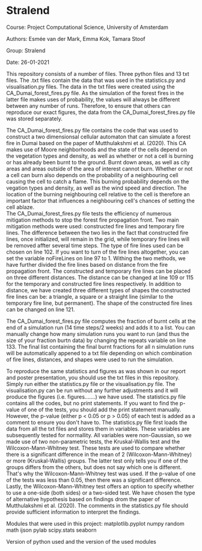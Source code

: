 # Stralend

Course: Project Computational Science, University of Amsterdam

Authors: Esmée van der Mark, Emma Kok, Tamara Stoof

Group: Stralend

Date: 26-01-2021

This repository consists of a number of files. Three python files and 13 txt files. The .txt files contain the data that was used in the statistics.py and visualisation.py files. The data in the txt files were created using the CA_Dumai_forest_fires.py file. As the simulation of the forest fires in the latter file makes uses of probability, the values will always be different between any number of runs. Therefore, to ensure that others can reproduce our exact figures, the data from the CA_Dumai_forest_fires.py file was stored separately. 

The CA_Dumai_forest_fires.py file contains the code that was used to construct a two dimensionsal cellular automaton that can simulate a forest fire in Dumai based on the paper of Mutthulakshmi et al. (2020). This CA makes use of Moore neighborhoods and the state of the cells depend on the vegetation types and density, as well as whether or not a cell is burning or has already been burnt to the ground. Burnt down areas, as well as city areas and areas outside of the area of interest cannot burn. Whether or not a cell can burn also depends on the probability of a neighbouring cell causing the cell to catch a flame. This burning probability depends on the vegation types and density, as well as the wind speed and direction. The location of the burning neighbouring cell relative to the cell is therefore an important factor that influences a neighbouring cell's chances of setting the cell ablaze.  
The CA_Dumai_forest_fires.py file tests the efficiency of numerous mitigation methods to stop the forest fire propagation front. Two main mitigation methods were used: constructed fire lines and temporary fire lines. The difference between the two lies in the fact that constructed fire lines, once initialized, will remain in the grid, while temporary fire lines will be removed affter several time steps. The type of fire lines used can be chosen on line 102. If you want to turn of the fire lines altogether, you can set the variable noFireLines on line 97 to 1.
Withing the two methods, we have further divided the fire lines based on distance from the fire propagation front. The constructed and temporary fire lines can be placed on three different distances. The distance can be changed at line 109 or 115 for the temporary and constructed fire lines respectively. In addition to distance, we have created three different types of shapes the constructed fire lines can be: a triangle, a square or a straight line (similar to the temporary fire line, but permanent). The shape of the constructed fire lines can be changed on line 121. 

The CA_Dumai_forest_fires.py file computes the fraction of burnt cells at the end of a simulation run  (14 time steps/2 weeks) and adds it to a list. You can manually change how many simulation runs you want to run (and thus the size of your fraction burtn data) by changing the repeats variable on line 133. The final list containing the final burnt fractions for all n simulation runs will be automatically appened to a txt file depending on which combination of fire lines, distances, and shapes were used to run the simulation. 


To reproduce the same statistics and figures as was shown in our report and poster presentation, you should use the txt files in this repository. Simply run either the statistics.py file or the visualisation.py file. The visualisation.py can be run without any further adjustments and it will produce the figures (i.e. figures.......) we have used. The statistics.py file contains all the codes, but no print statements. If you want to find the p-value of one of the tests, you should add the print statement manually. However, the p-value (either p < 0.05 or p > 0.05) of each test is added as a comment to ensure you don't have to. 
The statistics.py file first loads the data from all the txt files and stores them in variables. These variables are subsequently tested for normallity. All variables were non-Gaussian, so we made use of two non-parametric tests, the Kruskal-Wallis test and the Wilcoxon-Mann-Whitney test. These tests are used to compare whether there is a significant difference in the mean of 2 (Wilcoxon-Mann-Whitney) or more (Kruskal-Wallis) groups. The latter test only tells you if one of the groups differs from the others, but does not say which one is different. That's why the Wilcoxon-Mann-Whitney test was used. If the p-value of one of the tests was less than 0.05, then there was a significant difference.
Lastly, the Wilcoxon-Mann-Whitney test offers an option to specify whether to use a one-side (both sides) or a two-sided test. We have chosen the type of alternative hypothesis based on findings drom the paper of Mutthulakshmi et al. (2020). The comments in the statistics.py file should provide sufficient information to interpret the findings.


Modules that were used in this project:
matplotlib.pyplot
numpy
random
math
ijson
pylab
scipy.stats
seaborn


Version of python used and the version of the used modules




